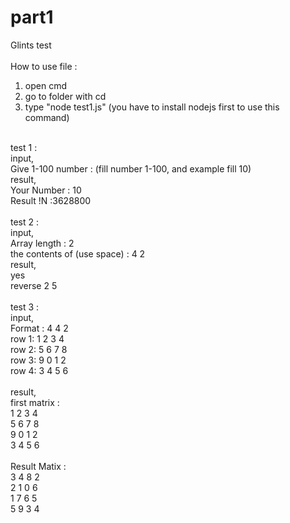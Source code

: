 # part1
Glints test <br>
 <br>
How to use file : <br>
1. open cmd <br>
2. go to folder with cd <br>
3. type "node test1.js" (you have to install nodejs first to use this command) <br>
 <br>
test 1 : <br>
input, <br>
Give 1-100 number : (fill number 1-100, and example fill 10) <br>
result, <br>
Your Number : 10 <br>
Result !N :3628800 <br>
 <br>
test 2 : <br>
input, <br>
Array length : 2 <br>
the contents of (use space) : 4 2 <br>
result, <br>
yes <br>
reverse 2 5 <br>
 <br>
test 3 : <br>
input, <br>
Format : 4 4 2 <br>
row 1: 1 2 3 4 <br>
row 2: 5 6 7 8 <br>
row 3: 9 0 1 2 <br>
row 4: 3 4 5 6 <br>
 <br>
result,<br>
first matrix : <br>
 1 2 3 4 <br>
 5 6 7 8 <br>
 9 0 1 2 <br>
 3 4 5 6 <br>
 <br>
Result Matix : <br>
 3 4 8 2 <br>
 2 1 0 6 <br>
 1 7 6 5 <br>
 5 9 3 4 <br>

